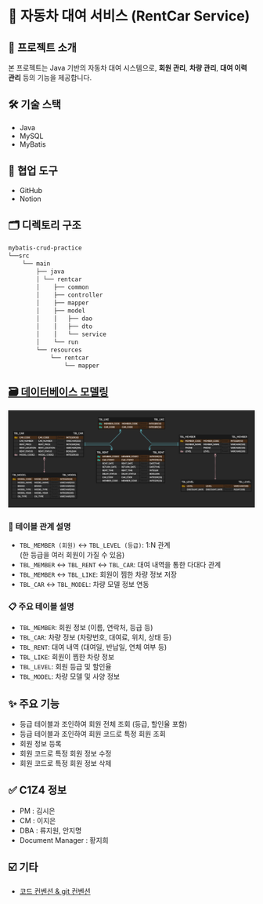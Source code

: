# 🚗 자동차 대여 서비스 (RentCar Service)

## 📌 프로젝트 소개
본 프로젝트는 Java 기반의 자동차 대여 시스템으로, **회원 관리**, **차량 관리**, **대여 이력 관리** 등의 기능을 제공합니다.

## 🛠️ 기술 스택
- Java
- MySQL
- MyBatis

## 🤝 협업 도구
- GitHub
- Notion

## 🗂️ 디렉토리 구조

```
mybatis-crud-practice
└──src
    └── main
        ├── java
        │ └── rentcar
        │    ├── common
        │    ├── controller
        │    ├── mapper
        │    ├── model
        │    │   ├── dao
        │    │   ├── dto
        │    │   └── service
        │    └── run
        └── resources
            └── rentcar
                └── mapper
```


## [🗃️ 데이터베이스 모델링](http://erdcloud.com/d/WeLzxu2E3JyEFLTve)
![img.png](databaseDiagram.png)

### 🔗 테이블 관계 설명
- `TBL_MEMBER (회원)` ↔ `TBL_LEVEL (등급)`: 1:N 관계  
  (한 등급을 여러 회원이 가질 수 있음)
- `TBL_MEMBER` ↔ `TBL_RENT` ↔ `TBL_CAR`: 대여 내역을 통한 다대다 관계
- `TBL_MEMBER` ↔ `TBL_LIKE`: 회원이 찜한 차량 정보 저장
- `TBL_CAR` ↔ `TBL_MODEL`: 차량 모델 정보 연동

### 📋 주요 테이블 설명
- `TBL_MEMBER`: 회원 정보 (이름, 연락처, 등급 등)
- `TBL_CAR`: 차량 정보 (차량번호, 대여료, 위치, 상태 등)
- `TBL_RENT`: 대여 내역 (대여일, 반납일, 연체 여부 등)
- `TBL_LIKE`: 회원이 찜한 차량 정보
- `TBL_LEVEL`: 회원 등급 및 할인율
- `TBL_MODEL`: 차량 모델 및 사양 정보

## ✨ 주요 기능
- 등급 테이블과 조인하여 회원 전체 조회 (등급, 할인율 포함)
- 등급 테이블과 조인하여 회원 코드로 특정 회원 조회
- 회원 정보 등록
- 회원 코드로 특정 회원 정보 수정
- 회원 코드로 특정 회원 정보 삭제

## ✅ C1Z4 정보
- PM : 김시은
- CM : 이지은
- DBA : 류지원, 안지명
- Document Manager : 황지희

## ☑️ 기타
- [코드 컨벤션 & git 컨벤션](https://www.notion.so/ohgiraffers/Git-203649136c118005a786f679f48439f9)

